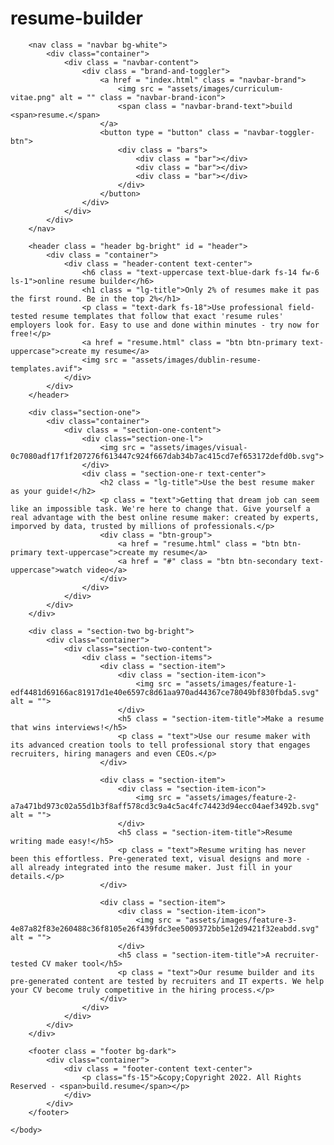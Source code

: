 # resume-builder
<!DOCTYPE html>
<html>
    <head>
        <meta charset="utf-8">
        <meta http-equiv="X-UA-Compatible" content="IE=edge">
        <title>Home Page</title>
        <meta name="description" content="">
        <meta name="viewport" content="width=device-width, initial-scale=1">
        <link rel="stylesheet" href="assets/css/main.css">
    </head>
    <body>

        <nav class = "navbar bg-white">
            <div class="container">
                <div class = "navbar-content">
                    <div class = "brand-and-toggler">
                        <a href = "index.html" class = "navbar-brand">
                            <img src = "assets/images/curriculum-vitae.png" alt = "" class = "navbar-brand-icon">
                            <span class = "navbar-brand-text">build <span>resume.</span>
                        </a>
                        <button type = "button" class = "navbar-toggler-btn">
                            <div class = "bars">
                                <div class = "bar"></div>
                                <div class = "bar"></div>
                                <div class = "bar"></div>
                            </div>
                        </button>
                    </div>
                </div>
            </div>
        </nav>

        <header class = "header bg-bright" id = "header">
            <div class = "container">
                <div class = "header-content text-center">
                    <h6 class = "text-uppercase text-blue-dark fs-14 fw-6 ls-1">online resume builder</h6>
                    <h1 class = "lg-title">Only 2% of resumes make it pas the first round. Be in the top 2%</h1>
                    <p class = "text-dark fs-18">Use professional field-tested resume templates that follow that exact 'resume rules' employers look for. Easy to use and done within minutes - try now for free!</p>
                    <a href = "resume.html" class = "btn btn-primary text-uppercase">create my resume</a>
                    <img src = "assets/images/dublin-resume-templates.avif">
                </div>
            </div>
        </header>

        <div class="section-one">
            <div class="container">
                <div class = "section-one-content">
                    <div class="section-one-l">
                        <img src = "assets/images/visual-0c7080adf17f1f207276f613447c924f667dab34b7ac415cd7ef653172defd0b.svg">
                    </div>
                    <div class = "section-one-r text-center">
                        <h2 class = "lg-title">Use the best resume maker as your guide!</h2>
                        <p class = "text">Getting that dream job can seem like an impossible task. We're here to change that. Give yourself a real advantage with the best online resume maker: created by experts, imporved by data, trusted by millions of professionals.</p>
                        <div class = "btn-group">
                            <a href = "resume.html" class = "btn btn-primary text-uppercase">create my resume</a>
                            <a href = "#" class = "btn btn-secondary text-uppercase">watch video</a>
                        </div>
                    </div>
                </div>
            </div>
        </div>

        <div class = "section-two bg-bright">
            <div class="container">
                <div class="section-two-content">
                    <div class = "section-items">
                        <div class = "section-item">
                            <div class = "section-item-icon">
                                <img src = "assets/images/feature-1-edf4481d69166ac81917d1e40e6597c8d61aa970ad44367ce78049bf830fbda5.svg" alt = "">
                            </div>
                            <h5 class = "section-item-title">Make a resume that wins interviews!</h5>
                            <p class = "text">Use our resume maker with its advanced creation tools to tell professional story that engages recruiters, hiring managers and even CEOs.</p>
                        </div>

                        <div class = "section-item">
                            <div class = "section-item-icon">
                                <img src = "assets/images/feature-2-a7a471bd973c02a55d1b3f8aff578cd3c9a4c5ac4fc74423d94ecc04aef3492b.svg" alt = "">
                            </div>
                            <h5 class = "section-item-title">Resume writing made easy!</h5>
                            <p class = "text">Resume writing has never been this effortless. Pre-generated text, visual designs and more - all already integrated into the resume maker. Just fill in your details.</p>
                        </div>

                        <div class = "section-item">
                            <div class = "section-item-icon">
                                <img src = "assets/images/feature-3-4e87a82f83e260488c36f8105e26f439fdc3ee5009372bb5e12d9421f32eabdd.svg" alt = "">
                            </div>
                            <h5 class = "section-item-title">A recruiter-tested CV maker tool</h5>
                            <p class = "text">Our resume builder and its pre-generated content are tested by recruiters and IT experts. We help your CV become truly competitive in the hiring process.</p>
                        </div>
                    </div>
                </div>
            </div>
        </div>

        <footer class = "footer bg-dark">
            <div class="container">
                <div class = "footer-content text-center">
                    <p class="fs-15">&copy;Copyright 2022. All Rights Reserved - <span>build.resume</span></p>
                </div>
            </div>
        </footer>

    </body>
</html>
